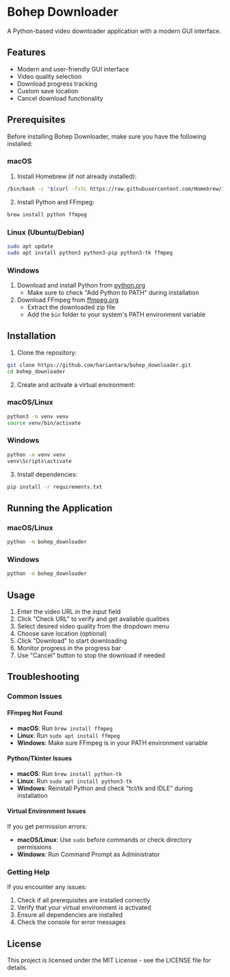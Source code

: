 # Bohep Downloader

A Python-based video downloader application with a modern GUI interface.

## Features

- Modern and user-friendly GUI interface
- Video quality selection
- Download progress tracking
- Custom save location
- Cancel download functionality

## Prerequisites

Before installing Bohep Downloader, make sure you have the following installed:

### macOS
1. Install Homebrew (if not already installed):
```bash
/bin/bash -c "$(curl -fsSL https://raw.githubusercontent.com/Homebrew/install/HEAD/install.sh)"
```

2. Install Python and FFmpeg:
```bash
brew install python ffmpeg
```

### Linux (Ubuntu/Debian)
```bash
sudo apt update
sudo apt install python3 python3-pip python3-tk ffmpeg
```

### Windows
1. Download and install Python from [python.org](https://www.python.org/downloads/)
   - Make sure to check "Add Python to PATH" during installation
2. Download FFmpeg from [ffmpeg.org](https://ffmpeg.org/download.html)
   - Extract the downloaded zip file
   - Add the `bin` folder to your system's PATH environment variable

## Installation

1. Clone the repository:
```bash
git clone https://github.com/hariantara/bohep_downloader.git
cd bohep_downloader
```

2. Create and activate a virtual environment:

### macOS/Linux
```bash
python3 -m venv venv
source venv/bin/activate
```

### Windows
```bash
python -m venv venv
venv\Scripts\activate
```

3. Install dependencies:
```bash
pip install -r requirements.txt
```

## Running the Application

### macOS/Linux
```bash
python -m bohep_downloader
```

### Windows
```bash
python -m bohep_downloader
```

## Usage

1. Enter the video URL in the input field
2. Click "Check URL" to verify and get available qualities
3. Select desired video quality from the dropdown menu
4. Choose save location (optional)
5. Click "Download" to start downloading
6. Monitor progress in the progress bar
7. Use "Cancel" button to stop the download if needed

## Troubleshooting

### Common Issues

#### FFmpeg Not Found
- **macOS**: Run `brew install ffmpeg`
- **Linux**: Run `sudo apt install ffmpeg`
- **Windows**: Make sure FFmpeg is in your PATH environment variable

#### Python/Tkinter Issues
- **macOS**: Run `brew install python-tk`
- **Linux**: Run `sudo apt install python3-tk`
- **Windows**: Reinstall Python and check "tcl/tk and IDLE" during installation

#### Virtual Environment Issues
If you get permission errors:
- **macOS/Linux**: Use `sudo` before commands or check directory permissions
- **Windows**: Run Command Prompt as Administrator

### Getting Help

If you encounter any issues:
1. Check if all prerequisites are installed correctly
2. Verify that your virtual environment is activated
3. Ensure all dependencies are installed
4. Check the console for error messages

## License

This project is licensed under the MIT License - see the LICENSE file for details. 
